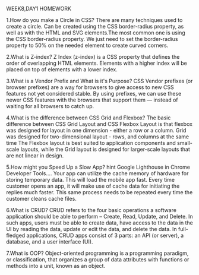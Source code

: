 WEEK8,DAY1 HOMEWORK

1.How do you make a Circle in CSS?
There are many techniques used to create a circle. Can be created using the CSS border-radius property, 
as well as with the HTML <canvas> and SVG <circle> elements.The most common one is using the CSS border-radius property.
We just need to set the border-radius property to 50% on the needed element to create curved corners.

2.What is Z-index?
Z Index (z-index) is a CSS property that defines the order of overlapping HTML elements. 
Elements with a higher index will be placed on top of elements with a lower index.

3.What is a Vendor Prefix and What is it's Purpose?
CSS Vendor prefixes (or browser prefixes) are a way for browsers to give access to new CSS features not yet considered stable.
By using prefixes, we can use these newer CSS features with the browsers that support them — instead of waiting for all browsers to catch up.

4.What is the difference between CSS Grid and Flexbox?
The basic difference between CSS Grid Layout and CSS Flexbox Layout is that flexbox was designed for layout in one dimension - either a row or a column. 
Grid was designed for two-dimensional layout - rows, and columns at the same time
The Flexbox layout is best suited to application components and small-scale layouts, 
while the Grid layout is designed for larger-scale layouts that are not linear in design.

5.How might you Speed Up a Slow App? hint Google Lighthouse in Chrome Developer Tools....
Your app can utilize the cache memory of hardware for storing temporary data. 
This will load the mobile app fast. Every time customer opens an app, it will make use of cache data for initiating the replies much faster. 
This same process needs to be repeated every time the customer cleans cache files.

6.What is CRUD?
CRUD refers to the four basic operations a software application should be able to perform – Create, Read, Update, and Delete.
In such apps, users must be able to create data, have access to the data in the UI by reading the data, update or edit the data, and delete the data.
In full-fledged applications, CRUD apps consist of 3 parts: an API (or server), a database, and a user interface (UI).

7.What is OOP?
Object-oriented programming is a programming paradigm, or classification, 
that organizes a group of data attributes with functions or methods into a unit, known as an object. 